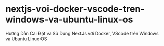 # nextjs-voi-docker-vscode-tren-windows-va-ubuntu-linux-os
Hướng Dẫn Cài Đặt và Sử Dụng NextJs với Docker, VScode trên Windows và Ubuntu Linux OS
